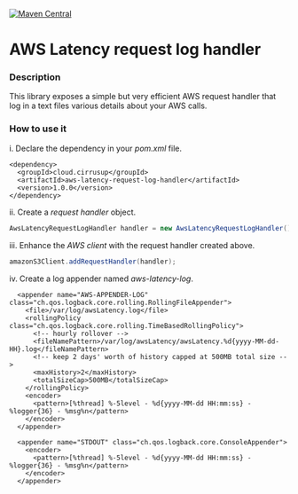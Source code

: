 [![Maven Central](https://maven-badges.herokuapp.com/maven-central/cloud.cirrusup/aws-latency-request-log-handler/badge.svg)](https://maven-badges.herokuapp.com/maven-central/cloud.cirrusup/aws-latency-request-log-handler)

# AWS Latency request log handler #

### Description ###
This library exposes a simple but very efficient AWS request handler that log in a text files various details about your AWS calls.

### How to use it ###
i. Declare the dependency in your _pom.xml_ file.
```
<dependency>
  <groupId>cloud.cirrusup</groupId>
  <artifactId>aws-latency-request-log-handler</artifactId>
  <version>1.0.0</version>
</dependency>
```

ii. Create a _request handler_ object.

```java
AwsLatencyRequestLogHandler handler = new AwsLatencyRequestLogHandler();
```

iii. Enhance the _AWS client_ with the request handler created above.

```java
amazonS3Client.addRequestHandler(handler);    
```

iv. Create a log appender named *aws-latency-log*.
```
  <appender name="AWS-APPENDER-LOG" class="ch.qos.logback.core.rolling.RollingFileAppender">
    <file>/var/log/awsLatency.log</file>
    <rollingPolicy class="ch.qos.logback.core.rolling.TimeBasedRollingPolicy">
      <!-- hourly rollover -->
      <fileNamePattern>/var/log/awsLatency/awsLatency.%d{yyyy-MM-dd-HH}.log</fileNamePattern>
      <!-- keep 2 days' worth of history capped at 500MB total size -->
      <maxHistory>2</maxHistory>
      <totalSizeCap>500MB</totalSizeCap>
    </rollingPolicy>
    <encoder>
      <pattern>[%thread] %-5level - %d{yyyy-MM-dd HH:mm:ss} - %logger{36} - %msg%n</pattern>
    </encoder>
  </appender>

  <appender name="STDOUT" class="ch.qos.logback.core.ConsoleAppender">
    <encoder>
      <pattern>[%thread] %-5level - %d{yyyy-MM-dd HH:mm:ss} - %logger{36} - %msg%n</pattern>
    </encoder>
  </appender>
```
